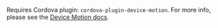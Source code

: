 Requires Cordova plugin: `cordova-plugin-device-motion`. For more info, please see the [Device Motion docs](https://github.com/apache/cordova-plugin-device-motion).
